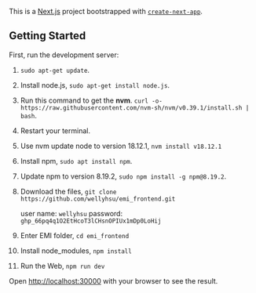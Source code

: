 This is a [Next.js](https://nextjs.org/) project bootstrapped with [`create-next-app`](https://github.com/vercel/next.js/tree/canary/packages/create-next-app).

## Getting Started

First, run the development server:

1. `sudo apt-get update`.
2. Install node.js, `sudo apt-get install node.js`.
3. Run this command to get the **nvm**.
    `curl -o- https://raw.githubusercontent.com/nvm-sh/nvm/v0.39.1/install.sh | bash`.
4. Restart your terminal.
5. Use nvm update node to version 18.12.1,  `nvm install v18.12.1`
6. Install npm, `sudo apt install npm`.
7. Update npm to version 8.19.2, `sudo npm install -g npm@8.19.2`.
8. Download the files, `git clone https://github.com/wellyhsu/emi_frontend.git`

   user name: `wellyhsu`
   password: `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`
9. Enter EMI folder, `cd emi_frontend`
10. Install node_modules, `npm install`
11. Run the Web, `npm run dev`   

Open [http://localhost:30000](http://localhost:3000) with your browser to see the result.




